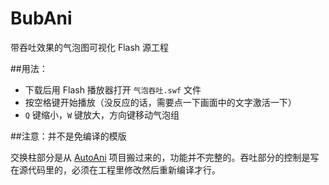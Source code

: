 # BubAni

带吞吐效果的气泡图可视化 Flash 源工程

##用法：

- 下载后用 Flash 播放器打开 `气泡吞吐.swf` 文件
- 按空格键开始播放（没反应的话，需要点一下画面中的文字激活一下）
- `Q` 键缩小，`W` 键放大，方向键移动气泡组


##注意：并不是免编译的模版

交换柱部分是从 [AutoAni](https://github.com/LePtC/AutoAni) 项目搬过来的，功能并不完整的。吞吐部分的控制是写在源代码里的，必须在工程里修改然后重新编译才行。
